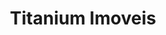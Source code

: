 ---
  breadcrumb: [
    {
        text: "Projetos",
        link: "/projetos"
    },
    {
        text: "Titanium Imoveis",
        link: "/projetos/titanium-imoveis"
    }
  ]
  categories: [React, .NET Core]
  excerpt: Este cliente veio ate mim com um sistema que apresentava necessidade de melhorias na usabilidade, confiabilidade e performance da parte administrativa do seu site. Utilizando uma arquitetura com React com Redux, propus um novo layout que enderecava os mais de 80 campos da aplicacao, tornando a experiencia dos usuarios mais agradavel e produtiva.
  featured: true
  lang: pt
  link: http://titaniumimoveis.com
  skills: [React.js, Redux, Bootstrap, .NET Core, Webpack, UX]
  title: Titanium Imoveis
---